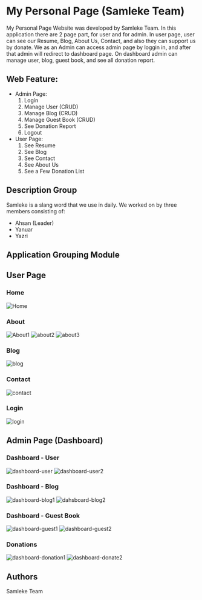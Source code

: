 # My Personal Page (Samleke Team)

My Personal Page Website was developed by Samleke Team. In this application there are 2 page part, for user and for admin. 
In user page, user can see our Resume, Blog, About Us, Contact, and also they can support us by donate. 
We as an Admin can access admin page by loggin in, and after that admin will redirect to dashboard page. 
On dashboard admin can manage user, blog, guest book, and see all donation report.

## Web Feature:
- Admin Page:
    1. Login
    2. Manage User (CRUD)
    3. Manage Blog (CRUD)
    4. Manage Guest Book (CRUD)
    5. See Donation Report
    6. Logout
- User Page:
    1. See Resume
    2. See Blog
    3. See Contact
    4. See About Us
    5. See a Few Donation List

## Description Group

Samleke is a slang word that we use in daily. We worked on by three members consisting of:
- Ahsan (Leader)
- Yanuar
- Yazri

## Application Grouping Module
## User Page

### Home
![Home](/uploads/46d001379870ca9c3d0d6d8eac9693b2/Home.png)
### About
![About1](/uploads/9716a054876bef527b03d42c9abb3be6/About1.png)
![about2](/uploads/79e25b3b40f45860e25131f24c25bcd0/about2.png)
![about3](/uploads/ae8379f325aab60da98649f039bba4d0/about3.png)
### Blog
![blog](/uploads/2c3833aafba9f3fa7c600a4eac2d924b/blog.png)
### Contact
![contact](/uploads/b411cfc019f96f454c2c045233f7f9ea/contact.png)
### Login
![login](/uploads/c3ee2e9bf33cb68dd2c2217d712cfa81/login.png)

## Admin Page (Dashboard)

### Dashboard - User
![dashboard-user](/uploads/88172a24b5120414d6b1df7bb05f6665/dashboard-user.png)
![dashboard-user2](/uploads/bed13e60843f7a427c33afe5eb12f68b/dashboard-user2.png)
### Dashboard - Blog
![dashboard-blog1](/uploads/8600eced25e725d41426ba6c1914e76a/dashboard-blog1.png)
![dahsboard-blog2](/uploads/d13b3f5fdc97f75390a2c7e605667630/dahsboard-blog2.png)
### Dashboard - Guest Book
![dashboard-guest1](/uploads/77532979606a0864499d606198b91c15/dashboard-guest1.png)
![dashboard-guest2](/uploads/0f1d2b7bf71a17795b96f0596f8842ee/dashboard-guest2.png)
### Donations
![dashboard-donation1](/uploads/99cf0d21b3936e5562df7e827db410cc/dashboard-donation1.png)
![dashboard-donate2](/uploads/2e0ec039d267f73773be668c948d0f65/dashboard-donate2.png)

## Authors
Samleke Team